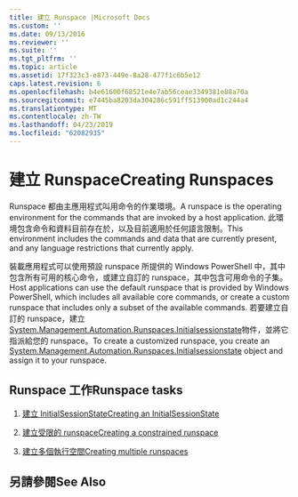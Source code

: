```yaml
---
title: 建立 Runspace |Microsoft Docs
ms.custom: ''
ms.date: 09/13/2016
ms.reviewer: ''
ms.suite: ''
ms.tgt_pltfrm: ''
ms.topic: article
ms.assetid: 17f323c3-e873-449e-8a28-477f1c6b5e12
caps.latest.revision: 6
ms.openlocfilehash: b4e61600f68521e4e7ab56ceae3349381e88a70a
ms.sourcegitcommit: e7445ba8203da304286c591ff513900ad1c244a4
ms.translationtype: MT
ms.contentlocale: zh-TW
ms.lasthandoff: 04/23/2019
ms.locfileid: "62082935"
---
```

# <a name="creating-runspaces"></a><span data-ttu-id="a8408-102">建立 Runspace</span><span class="sxs-lookup"><span data-stu-id="a8408-102">Creating Runspaces</span></span>

<span data-ttu-id="a8408-103">Runspace 都由主應用程式叫用命令的作業環境。</span><span class="sxs-lookup"><span data-stu-id="a8408-103">A runspace is the operating environment for the commands that are invoked by a host application.</span></span> <span data-ttu-id="a8408-104">此環境包含命令和資料目前存在於，以及目前適用於任何語言限制。</span><span class="sxs-lookup"><span data-stu-id="a8408-104">This environment includes the commands and data that are currently present, and any language restrictions that currently apply.</span></span>

 <span data-ttu-id="a8408-105">裝載應用程式可以使用預設 runspace 所提供的 Windows PowerShell 中，其中包含所有可用的核心命令，或建立自訂的 runspace，其中包含可用命令的子集。</span><span class="sxs-lookup"><span data-stu-id="a8408-105">Host applications can use the default runspace that is provided by Windows PowerShell, which includes all available core commands, or create a custom runspace that includes only a subset of the available commands.</span></span> <span data-ttu-id="a8408-106">若要建立自訂的 runspace，建立[System.Management.Automation.Runspaces.Initialsessionstate](/dotnet/api/System.Management.Automation.Runspaces.InitialSessionState)物件，並將它指派給您的 runspace。</span><span class="sxs-lookup"><span data-stu-id="a8408-106">To create a customized runspace, you create an [System.Management.Automation.Runspaces.Initialsessionstate](/dotnet/api/System.Management.Automation.Runspaces.InitialSessionState) object and assign it to your runspace.</span></span>

## <a name="runspace-tasks"></a><span data-ttu-id="a8408-107">Runspace 工作</span><span class="sxs-lookup"><span data-stu-id="a8408-107">Runspace tasks</span></span>

1. [<span data-ttu-id="a8408-108">建立 InitialSessionState</span><span class="sxs-lookup"><span data-stu-id="a8408-108">Creating an InitialSessionState</span></span>](./creating-an-initialsessionstate.md)

2. [<span data-ttu-id="a8408-109">建立受限的 runspace</span><span class="sxs-lookup"><span data-stu-id="a8408-109">Creating a constrained runspace</span></span>](./creating-a-constrained-runspace.md)

3. [<span data-ttu-id="a8408-110">建立多個執行空間</span><span class="sxs-lookup"><span data-stu-id="a8408-110">Creating multiple runspaces</span></span>](./creating-multiple-runspaces.md)

## <a name="see-also"></a><span data-ttu-id="a8408-111">另請參閱</span><span class="sxs-lookup"><span data-stu-id="a8408-111">See Also</span></span>
